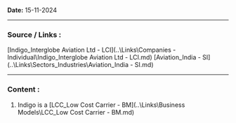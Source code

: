 
**Date:** 15-11-2024

---
### Source / Links : 
[Indigo_Interglobe Aviation Ltd - LCI](..\Links\Companies - Individual\Indigo_Interglobe Aviation Ltd - LCI.md)
[Aviation_India - SI](..\Links\Sectors_Industries\Aviation_India - SI.md)


---
### Content : 

1. Indigo is a [LCC_Low Cost Carrier - BM](..\Links\Business Models\LCC_Low Cost Carrier - BM.md) 

